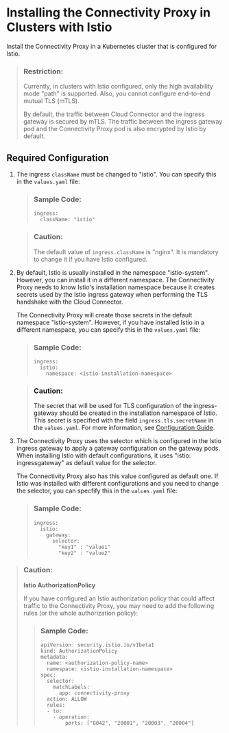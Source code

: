 <!-- loio07727103f8974d5288a666e56416db7a -->

# Installing the Connectivity Proxy in Clusters with Istio

Install the Connectivity Proxy in a Kubernetes cluster that is configured for Istio.

> ### Restriction:  
> Currently, in clusters with Istio configured, only the high availability mode "path" is supported. Also, you cannot configure end-to-end mutual TLS \(mTLS\).
> 
> By default, the traffic between Cloud Connector and the ingress gateway is secured by mTLS. The traffic between the ingress gateway pod and the Connectivity Proxy pod is also encrypted by Istio by default.



<a name="loio07727103f8974d5288a666e56416db7a__section_unj_qzy_g5b"/>

## Required Configuration

1.  The ingress `className` must be changed to "istio". You can specify this in the `values.yaml` file:

    > ### Sample Code:  
    > ```
    > ingress:
    >   className: "istio"
    > ```

    > ### Caution:  
    > The default value of `ingress.className` is "nginx". It is mandatory to change it if you have Istio configured.

2.  By default, Istio is usually installed in the namespace "istio-system". However, you can install it in a different namespace. The Connectivity Proxy needs to know Istio's installation namespace because it creates secrets used by the Istio ingress gateway when performing the TLS handshake with the Cloud Connector.

    The Connectivity Proxy will create those secrets in the default namespace "istio-system". However, if you have installed Istio in a different namespace, you can specify this in the `values.yaml` file:

    > ### Sample Code:  
    > ```
    > ingress:
    >   istio:
    >     namespace: <istio-installation-namespace>
    > ```

    > ### Caution:  
    > The secret that will be used for TLS configuration of the ingress-gateway should be created in the installation namespace of Istio. This secret is specified with the field `ingress.tls.secretName` in the `values.yaml`. For more information, see [Configuration Guide](configuration-guide-eaa8204.md).

3.  The Connectivity Proxy uses the selector which is configured in the Istio ingress gateway to apply a gateway configuration on the gateway pods. When installing Istio with default configurations, it uses "istio: ingressgateway" as default value for the selector.

    The Connectivity Proxy also has this value configured as default one. If Istio was installed with different configurations and you need to change the selector, you can specfify this in the `values.yaml` file:

    > ### Sample Code:  
    > ```
    > ingress:
    >   istio:
    >     gateway:
    >       selector:
    >         "key1" : "value1"
    >         "key2" : "value2"
    > ```


> ### Caution:  
> **Istio AuthorizationPolicy**
> 
> If you have configured an Istio authorization policy that could affect traffic to the Connectivity Proxy, you may need to add the following rules \(or the whole authorization policy\):
> 
> > ### Sample Code:  
> > ```
> > apiVersion: security.istio.io/v1beta1
> > kind: AuthorizationPolicy
> > metadata:
> >   name: <authorization-policy-name>
> >   namespace: <istio-installation-namespace>
> > spec:
> >   selector:
> >     matchLabels:
> >       app: connectivity-proxy
> >   action: ALLOW
> >   rules:
> >   - to:
> >     - operation:
> >         ports: ["8042", "20001", "20003", "20004"]
> > ```

